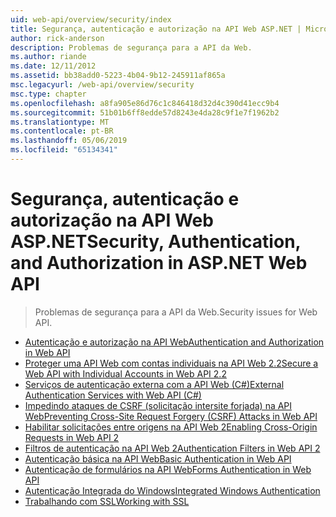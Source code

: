 ```yaml
---
uid: web-api/overview/security/index
title: Segurança, autenticação e autorização na API Web ASP.NET | Microsoft Docs
author: rick-anderson
description: Problemas de segurança para a API da Web.
ms.author: riande
ms.date: 12/11/2012
ms.assetid: bb38add0-5223-4b04-9b12-245911af865a
msc.legacyurl: /web-api/overview/security
msc.type: chapter
ms.openlocfilehash: a8fa905e86d76c1c846418d32d4c390d41ecc9b4
ms.sourcegitcommit: 51b01b6ff8edde57d8243e4da28c9f1e7f1962b2
ms.translationtype: MT
ms.contentlocale: pt-BR
ms.lasthandoff: 05/06/2019
ms.locfileid: "65134341"
---
```

# <a name="security-authentication-and-authorization-in-aspnet-web-api"></a><span data-ttu-id="b5f06-103">Segurança, autenticação e autorização na API Web ASP.NET</span><span class="sxs-lookup"><span data-stu-id="b5f06-103">Security, Authentication, and Authorization in ASP.NET Web API</span></span>

> <span data-ttu-id="b5f06-104">Problemas de segurança para a API da Web.</span><span class="sxs-lookup"><span data-stu-id="b5f06-104">Security issues for Web API.</span></span>

- [<span data-ttu-id="b5f06-105">Autenticação e autorização na API Web</span><span class="sxs-lookup"><span data-stu-id="b5f06-105">Authentication and Authorization in Web API</span></span>](authentication-and-authorization-in-aspnet-web-api.md)
- [<span data-ttu-id="b5f06-106">Proteger uma API Web com contas individuais na API Web 2.2</span><span class="sxs-lookup"><span data-stu-id="b5f06-106">Secure a Web API with Individual Accounts in Web API 2.2</span></span>](individual-accounts-in-web-api.md)
- [<span data-ttu-id="b5f06-107">Serviços de autenticação externa com a API Web (C#)</span><span class="sxs-lookup"><span data-stu-id="b5f06-107">External Authentication Services with Web API (C#)</span></span>](external-authentication-services.md)
- [<span data-ttu-id="b5f06-108">Impedindo ataques de CSRF (solicitação intersite forjada) na API Web</span><span class="sxs-lookup"><span data-stu-id="b5f06-108">Preventing Cross-Site Request Forgery (CSRF) Attacks in Web API</span></span>](preventing-cross-site-request-forgery-csrf-attacks.md)
- [<span data-ttu-id="b5f06-109">Habilitar solicitações entre origens na API Web 2</span><span class="sxs-lookup"><span data-stu-id="b5f06-109">Enabling Cross-Origin Requests in Web API 2</span></span>](enabling-cross-origin-requests-in-web-api.md)
- [<span data-ttu-id="b5f06-110">Filtros de autenticação na API Web 2</span><span class="sxs-lookup"><span data-stu-id="b5f06-110">Authentication Filters in Web API 2</span></span>](authentication-filters.md)
- [<span data-ttu-id="b5f06-111">Autenticação básica na API Web</span><span class="sxs-lookup"><span data-stu-id="b5f06-111">Basic Authentication in Web API</span></span>](basic-authentication.md)
- [<span data-ttu-id="b5f06-112">Autenticação de formulários na API Web</span><span class="sxs-lookup"><span data-stu-id="b5f06-112">Forms Authentication in Web API</span></span>](forms-authentication.md)
- [<span data-ttu-id="b5f06-113">Autenticação Integrada do Windows</span><span class="sxs-lookup"><span data-stu-id="b5f06-113">Integrated Windows Authentication</span></span>](integrated-windows-authentication.md)
- [<span data-ttu-id="b5f06-114">Trabalhando com SSL</span><span class="sxs-lookup"><span data-stu-id="b5f06-114">Working with SSL</span></span>](working-with-ssl-in-web-api.md)
